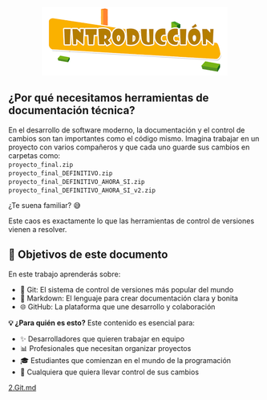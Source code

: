 <p align="center">
  <img src="/img/introduccion.png" alt="![introduccion](/img/introduccion.png)" />
</p>

## ¿Por qué necesitamos herramientas de documentación técnica?

En el desarrollo de software moderno, la documentación y el control de cambios son tan importantes como el código mismo. Imagina trabajar en un proyecto con varios compañeros y que cada uno guarde sus cambios en carpetas como:  
    `proyecto_final.zip`  
    `proyecto_final_DEFINITIVO.zip`  
    `proyecto_final_DEFINITIVO_AHORA_SI.zip`  
    `proyecto_final_DEFINITIVO_AHORA_SI_v2.zip`

¿Te suena familiar? 😅 

Este caos es exactamente lo que las herramientas de control de versiones vienen a resolver.

## **🎯 Objetivos de este documento**

En este trabajo aprenderás sobre:

* 🔧 Git: El sistema de control de versiones más popular del mundo  
* 📝 Markdown: El lenguaje para crear documentación clara y bonita  
* 🌐 GitHub: La plataforma que une desarrollo y colaboración  

**💡 ¿Para quién es esto?**
Este contenido es esencial para:

* ✨ Desarrolladores que quieren trabajar en equipo  
* 📊 Profesionales que necesitan organizar proyectos  
* 🎓 Estudiantes que comienzan en el mundo de la programación  
* 🚀 Cualquiera que quiera llevar control de sus cambios

[2.Git.md](git.md)
